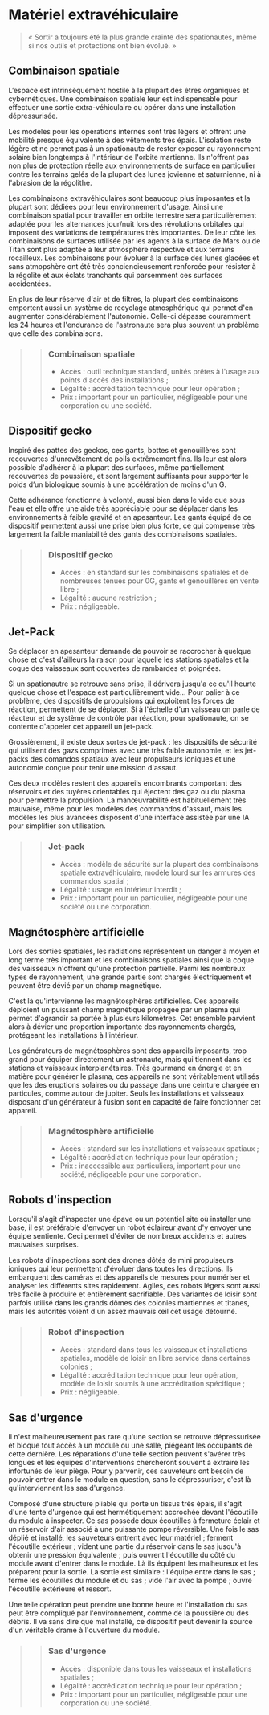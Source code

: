 # Matériel extravéhiculaire

> « Sortir a toujours été la plus grande crainte des spationautes, même si nos outils et protections ont bien évolué. »

## Combinaison spatiale

L’espace est intrinsèquement hostile à la plupart des êtres organiques et cybernétiques. Une combinaison spatiale leur est indispensable pour effectuer une sortie extra-véhiculaire ou opérer dans une installation dépressurisée.

Les modèles pour les opérations internes sont très légers et offrent une mobilité presque équivalente à des vêtements très épais. L'isolation reste légère et ne permet pas à un spationaute de rester exposer au rayonnement solaire bien longtemps à l'intérieur de l'orbite martienne. Ils n'offrent pas non plus de protection réelle aux environnements de surface en particulier contre les terrains gelés de la plupart des lunes jovienne et saturnienne, ni à l'abrasion de la régolithe.

Les combinaisons extravéhiculaires sont beaucoup plus imposantes et la plupart sont dédiées pour leur environnement d'usage. Ainsi une combinaison spatial pour travailler en orbite terrestre sera particulièrement adaptée pour les alternances jour/nuit lors des révolutions orbitales qui imposent des variations de températures très importantes. De leur côté les combinaisons de surfaces utilisée par les agents à la surface de Mars ou de Titan sont plus adaptée à leur atmosphère respective et aux terrains rocailleux. Les combinaisons pour évoluer à la surface des lunes glacées et sans atmopshère ont été très conciencieusement renforcée pour résister à la régolite et aux éclats tranchants qui parsemment ces surfaces accidentées.

En plus de leur réserve d'air et de filtres, la plupart des combinaisons emportent aussi un système de recyclage atmosphérique qui permet d'en augmenter considérablement l'autonomie. Celle-ci dépasse couramment les 24 heures et l'endurance de l'astronaute sera plus souvent un problème que celle des combinaisons.

>> ### Combinaison spatiale
>> * Accès : outil technique standard, unités prêtes à l'usage aux points d'accès des installations ;
>> * Légalité : accréditation technique pour leur opération ;
>> * Prix : important pour un particulier, négligeable pour une corporation ou une société.

## Dispositif gecko

Inspiré des pattes des geckos, ces gants, bottes et genouillères sont recouvertes d'unrevêtement de poils extrêmement fins. Ils leur est alors possible d'adhérer à la plupart des surfaces, même partiellement recouvertes de poussière, et sont largement suffisants pour supporter le poids d’un biologique soumis à une accélération de moins d'un G.

Cette adhérance fonctionne à volonté, aussi bien dans le vide que sous l'eau et elle offre une aide très appréciable pour se déplacer dans les environnements à faible gravité et en apesanteur. Les gants équipé de ce dispositif permettent aussi une prise bien plus forte, ce qui compense très largement la faible maniabilité des gants des combinaisons spatiales.

>> ### Dispositif gecko
>> * Accès : en standard sur les combinaisons spatiales et de nombreuses tenues pour 0G, gants et genouillères en vente libre ;
>> * Légalité : aucune restriction ;
>> * Prix : négligeable.

## Jet-Pack

Se déplacer en apesanteur demande de pouvoir se raccrocher à quelque chose et c'est d'ailleurs la raison pour laquelle les stations spatiales et la coque des vaisseaux sont couvertes de rambardes et poignées.

Si un spationautre se retrouve sans prise, il dérivera jusqu'a ce qu'il heurte quelque chose et l'espace est particulièrement vide... Pour palier à ce problème, des dispositifs de propulsions qui exploitent les forces de réaction, permettent de se déplacer. Si à l'échelle d'un vaisseau on parle de réacteur et de système de contrôle par réaction, pour spationaute, on se contente d'appeler cet appareil un jet-pack.

Grossièrement, il existe deux sortes de jet-pack : les dispositifs de sécurité qui utilisent des gazs comprimés avec une très faible autonomie, et les jet-packs des comandos spatiaux avec leur propulseurs ioniques et une autonomie conçue pour tenir une mission d'assaut.

Ces deux modèles restent des appareils encombrants comportant des réservoirs et des tuyères orientables qui éjectent des gaz ou du plasma pour permettre la propulsion. La manœuvrabilité est habituellement très mauvaise, même pour les modèles des commandos d'assaut, mais les modèles les plus avancées disposent d’une interface assistée par une IA pour simplifier son utilisation.

>> ### Jet-pack
>> * Accès : modèle de sécurité sur la plupart des combinaisons spatiale extravéhiculaire, modèle lourd sur les armures des commandos spatial ;
>> * Légalité : usage en intérieur interdit ;
>> * Prix : important pour un particulier, négligeable pour une société ou une corporation.

## Magnétosphère artificielle

Lors des sorties spatiales, les radiations représentent un danger à moyen et long terme très important et les combinaisons spatiales ainsi que la coque des vaisseaux n'offrent qu'une protection partielle. Parmi les nombreux types de rayonnement, une grande partie sont chargés électriquement et peuvent être dévié par un champ magnétique.

C'est là qu'intervienne les magnétosphères artificielles. Ces appareils déploient un puissant champ magnétique propagée par un plasma qui permet d'agrandir sa portée à plusieurs kilomètres. Cet ensemble parvient alors à dévier une proportion importante des rayonnements chargés, protégeant les installations à l'intérieur.

Les générateurs de magnétosphères sont des appareils imposants, trop grand pour équiper directement un astronaute, mais qui tiennent dans les stations et vaisseaux interplanétaires. Très gourmand en énergie et en matière pour générer le plasma, ces appareils ne sont véritablement utilisés que les des eruptions solaires ou du passage dans une ceinture chargée en particules, comme autour de jupiter. Seuls les installations et vaisseaux disposant d'un générateur à fusion sont en capacité de faire fonctionner cet appareil.

>> ### Magnétosphère artificielle
>> * Accès : standard sur les installations et vaisseaux spatiaux ;
>> * Légalité : accrédiation technique pour leur opération ;
>> * Prix : inaccessible aux particuliers, important pour une société, négligeable pour une corporation.

## Robots d'inspection

Lorsqu'il s'agit d'inspecter une épave ou un potentiel site où installer une base, il est préférable d'envoyer un robot éclaireur avant d'y envoyer une équipe sentiente. Ceci permet d'éviter de nombreux accidents et autres mauvaises surprises.

Les robots d'inspections sont des drones dôtés de mini propulseurs ioniques qui leur permettent d'évoluer dans toutes les directions. Ils embarquent des caméras et des appareils de mesures pour numériser et analyser les différents sites rapidement. Agiles, ces robots légers sont aussi très facile à produire et entièrement sacrifiable. Des variantes de loisir sont parfois utilisé dans les grands dômes des colonies martiennes et titanes, mais les autorités voient d'un assez mauvais œil cet usage détourné.

>> ### Robot d'inspection
>> * Accès : standard dans tous les vaisseaux et installations spatiales, modèle de loisir en libre service dans certaines colonies ;
>> * Légalité : accréditation technique pour leur opération, modèle de loisir soumis à une accréditation spécifique ;
>> * Prix : négligeable.

## Sas d'urgence

Il n'est malheureusement pas rare qu'une section se retrouve dépressurisée et bloque tout accès à un module ou une salle, piégeant les occupants de cette dernière. Les réparations d'une telle section peuvent s'avérer très longues et les équipes d'interventions chercheront souvent à extraire les infortunés de leur piège. Pour y parvenir, ces sauveteurs ont besoin de pouvoir entrer dans le module en question, sans le dépressuriser, c'est là qu'interviennent les sas d'urgence.

Composé d'une structure pliable qui porte un tissus très épais, il s'agit d'une tente d'urgence qui est hermétiquement accrochée devant l'écoutille du module à inspecter. Ce sas possède deux écoutilles à fermeture éclair et un réservoir d'air associé à une puissante pompe réversible. Une fois le sas déplié et installé, les sauveteurs entrent avec leur matériel ; ferment l'écoutille extérieur ; vident une partie du réservoir dans le sas jusqu'à obtenir une pression équivalente ; puis ouvrent l'écoutille du côté du module avant d'entrer dans le module. Là ils équipent les malheureux et les préparent pour la sortie. La sortie est similaire : l'équipe entre dans le sas ; ferme les écoutilles du module et du sas ; vide l'air avec la pompe ; ouvre l'écoutille extérieure et ressort.

Une telle opération peut prendre une bonne heure et l'installation du sas peut être compliqué par l'environnement, comme de la poussière ou des débris. Il va sans dire que mal installé, ce dispositif peut devenir la source d'un véritable drame à l'ouverture du module.

>> ### Sas d'urgence
>> * Accès : disponible dans tous les vaisseaux et installations spatiales ;
>> * Légalité : accrédication technique pour leur opération ;
>> * Prix : important pour un particulier, négligeable pour une corporation ou une société.
